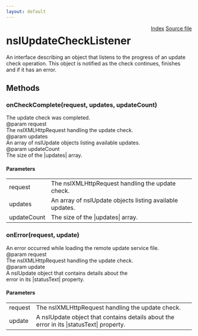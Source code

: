 ```yaml
---
layout: default
---
```

<div class='links' style='float:right'><a href="../index.html">Index</a>
<a href="http://dxr.mozilla.org/mozilla-central/source/toolkit/mozapps/update/nsIUpdateService.idl">Source file</a>
</div>

# nsIUpdateCheckListener #
  
An interface describing an object that listens to the progress of an update  
check operation. This object is notified as the check continues, finishes  
and if it has an error.  
  

## Methods ##

### onCheckComplete(request, updates, updateCount) ###
  
The update check was completed.  
@param   request  
         The nsIXMLHttpRequest handling the update check.  
@param   updates  
         An array of nsIUpdate objects listing available updates.  
@param   updateCount  
         The size of the |updates| array.  
  

#### Parameters ####

<table>

<tr>
<td>request</td>
<td>         The nsIXMLHttpRequest handling the update check.  
</td>
</tr>

<tr>
<td>updates</td>
<td>         An array of nsIUpdate objects listing available updates.  
</td>
</tr>

<tr>
<td>updateCount</td>
<td>         The size of the |updates| array.  
</td>
</tr>

</table>

### onError(request, update) ###
  
An error occurred while loading the remote update service file.  
@param   request  
         The nsIXMLHttpRequest handling the update check.  
@param   update  
         A nsIUpdate object that contains details about the  
         error in its |statusText| property.  
  

#### Parameters ####

<table>

<tr>
<td>request</td>
<td>         The nsIXMLHttpRequest handling the update check.  
</td>
</tr>

<tr>
<td>update</td>
<td>         A nsIUpdate object that contains details about the  
         error in its |statusText| property.  
</td>
</tr>

</table>

